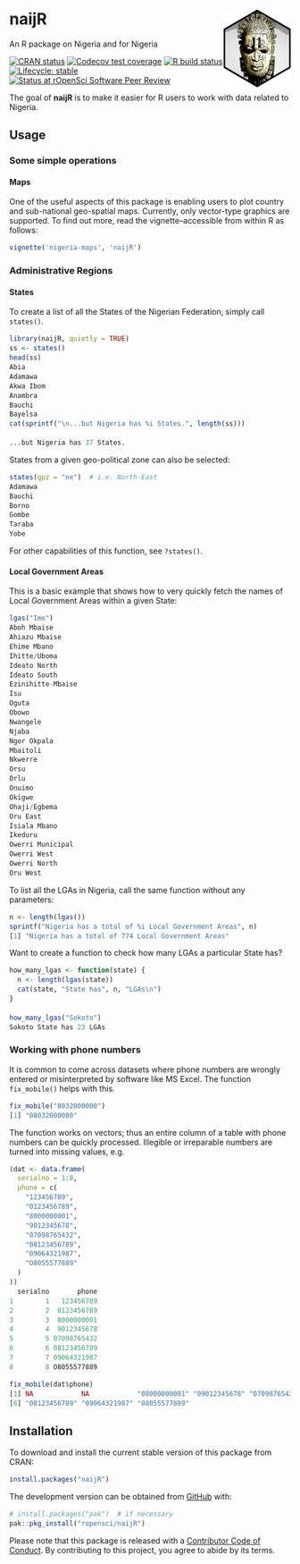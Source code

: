 
<!-- README.md is generated from README.Rmd. Please edit that file -->

# naijR <img src="man/figures/logo.png" width=120px align="right" />

An R package on Nigeria and for Nigeria

<!-- badges: start -->

[![CRAN
status](https://www.r-pkg.org/badges/version/naijR)](https://cran.r-project.org/package=naijR)
[![Codecov test
coverage](https://codecov.io/gh/BroVic/naijR/branch/master/graph/badge.svg)](https://app.codecov.io/gh/BroVic/naijR?branch=master)
[![R build
status](https://github.com/ropensci/naijR/workflows/R-CMD-check/badge.svg)](https://github.com/ropensci/naijR/actions)
[![Lifecycle:
stable](https://img.shields.io/badge/lifecycle-stable-brightgreen.svg)](https://lifecycle.r-lib.org/articles/stages.html#stable)
[![Status at rOpenSci Software Peer
Review](https://badges.ropensci.org/600_status.svg)](https://github.com/ropensci/software-review/issues/600)
<!-- badges: end -->

The goal of **naijR** is to make it easier for R users to work with data
related to Nigeria.

## Usage

### Some simple operations

#### Maps

One of the useful aspects of this package is enabling users to plot
country and sub-national geo-spatial maps. Currently, only vector-type
graphics are supported. To find out more, read the vignette–accessible
from within R as follows:

``` r
vignette('nigeria-maps', 'naijR')
```

### Administrative Regions

#### States

To create a list of all the States of the Nigerian Federation, simply
call `states()`.

``` r
library(naijR, quietly = TRUE)
ss <- states()
head(ss)
Abia
Adamawa
Akwa Ibom
Anambra
Bauchi
Bayelsa
cat(sprintf("\n...but Nigeria has %i States.", length(ss)))

...but Nigeria has 37 States.
```

States from a given geo-political zone can also be selected:

``` r
states(gpz = "ne")  # i.e. North-East
Adamawa
Bauchi
Borno
Gombe
Taraba
Yobe
```

For other capabilities of this function, see `?states()`.

#### Local Government Areas

This is a basic example that shows how to very quickly fetch the names
of Local Government Areas within a given State:

``` r
lgas("Imo")
Aboh Mbaise
Ahiazu Mbaise
Ehime Mbano
Ihitte/Uboma
Ideato North
Ideato South
Ezinihitte-Mbaise
Isu
Oguta
Obowo
Nwangele
Njaba
Ngor Okpala
Mbaitoli
Nkwerre
Orsu
Orlu
Onuimo
Okigwe
Ohaji/Egbema
Oru East
Isiala Mbano
Ikeduru
Owerri Municipal
Owerri West
Owerri North
Oru West
```

To list all the LGAs in Nigeria, call the same function without any
parameters:

``` r
n <- length(lgas())
sprintf("Nigeria has a total of %i Local Government Areas", n)
[1] "Nigeria has a total of 774 Local Government Areas"
```

Want to create a function to check how many LGAs a particular State has?

``` r
how_many_lgas <- function(state) {
  n <- length(lgas(state))
  cat(state, "State has", n, "LGAs\n")
}

how_many_lgas("Sokoto")
Sokoto State has 23 LGAs
```

### Working with phone numbers

It is common to come across datasets where phone numbers are wrongly
entered or misinterpreted by software like MS Excel. The function
`fix_mobile()` helps with this.

``` r
fix_mobile("8032000000")
[1] "08032000000"
```

The function works on vectors; thus an entire column of a table with
phone numbers can be quickly processed. Illegible or irreparable numbers
are turned into missing values, e.g.

``` r
(dat <- data.frame(
  serialno = 1:8,
  phone = c(
    "123456789",
    "0123456789",
    "8000000001",
    "9012345678",
    "07098765432",
    "08123456789",
    "09064321987",
    "O8055577889"
  )
))
  serialno       phone
1        1   123456789
2        2  0123456789
3        3  8000000001
4        4  9012345678
5        5 07098765432
6        6 08123456789
7        7 09064321987
8        8 O8055577889
```

``` r
fix_mobile(dat$phone)
[1] NA            NA            "08000000001" "09012345678" "07098765432"
[6] "08123456789" "09064321987" "08055577889"
```

## Installation

To download and install the current stable version of this package from
CRAN:

``` r
install.packages("naijR")
```

The development version can be obtained from
[GitHub](https://github.com/ropensci/naijR) with:

``` r
# install.packages("pak")  # if necessary
pak::pkg_install("ropensci/naijR")
```

Please note that this package is released with a [Contributor Code of
Conduct](https://ropensci.org/code-of-conduct/). By contributing to this
project, you agree to abide by its terms.
